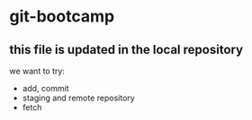 # git-bootcamp

## this file is updated in the local repository 

we want to try: 
* add, commit 
* staging and remote repository 
* fetch 

